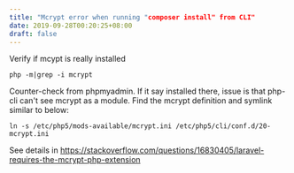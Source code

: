 ```yaml
---
title: "Mcrypt error when running "composer install" from CLI"
date: 2019-09-28T00:20:25+08:00
draft: false
---
```


Verify if mcypt is really installed
```
php -m|grep -i mcrypt
```
Counter-check from phpmyadmin. If it say installed there, issue is that php-cli can't see mcrypt as a module.
Find the mcrypt definition and symlink similar to below:
```
ln -s /etc/php5/mods-available/mcrypt.ini /etc/php5/cli/conf.d/20-mcrypt.ini
```
See details in https://stackoverflow.com/questions/16830405/laravel-requires-the-mcrypt-php-extension
